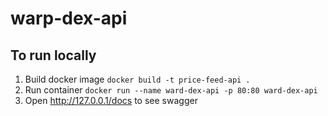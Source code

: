 # warp-dex-api

## To run locally

1. Build docker image
`docker build -t price-feed-api .`
2. Run container `docker run --name ward-dex-api -p 80:80 ward-dex-api`
3. Open http://127.0.0.1/docs to see swagger
